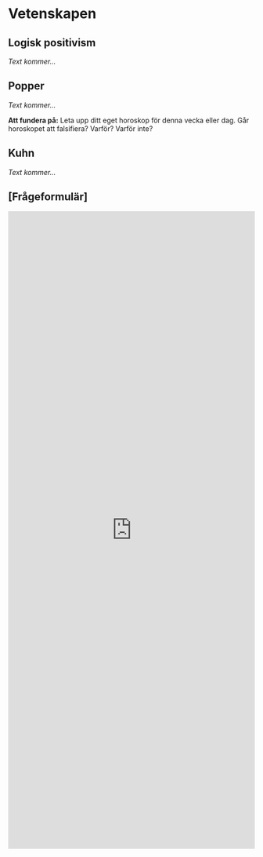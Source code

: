 # Vetenskapen

<!--**Info:** För denna del av detta moment har jag ännu inte skrivit något eget material. Förhoppningen är att hinna det under detta läsår, men jag kan inte lova något. Gå till sidan "[Läsanvisningar & Instuderingsfrågor](instuderingsfragor_verklighet_kunskap.md)" för att se vilka sidor i kursboken som behandlar ämnet vetenskap. -->

## Logisk positivism
_Text kommer..._

## Popper
_Text kommer..._

**Att fundera på:** Leta upp ditt eget horoskop för denna vecka eller dag. Går horoskopet att falsifiera? Varför? Varför inte? 

## Kuhn
_Text kommer..._

## [Frågeformulär]

<iframe src="https://docs.google.com/forms/d/e/1FAIpQLSfLv4mIl0-gdfcLDzql5_TivwuXPbdURUMfg27vzPIkspraeA/viewform?embedded=true" width="100%" height="1300" frameborder="0" marginheight="0" marginwidth="0">Läser in...</iframe>
